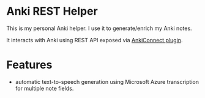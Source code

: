 # Anki REST Helper

This is my personal Anki helper. I use it to generate/enrich my Anki notes.

It interacts with Anki using REST API exposed via [AnkiConnect plugin](https://github.com/FooSoft/anki-connect). 

# Features

- automatic text-to-speech generation using Microsoft Azure transcription 
  for multiple note fields.